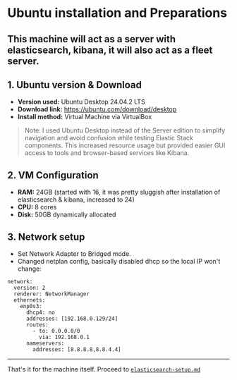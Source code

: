 # Ubuntu installation and Preparations
This machine will act as a server with elasticsearch, kibana, it will also act as a fleet server.
---
## 1. Ubuntu version & Download
- **Version used:** Ubuntu Desktop 24.04.2 LTS
- **Download link:** https://ubuntu.com/download/desktop
- **Install method:** Virtual Machine via VirtualBox
> Note: I used Ubuntu Desktop instead of the Server edition to simplify navigation and avoid confusion while testing Elastic Stack components. This increased resource usage but provided easier GUI access to tools and browser-based services like Kibana.
## 2. VM Configuration
- **RAM:** 24GB (started with 16, it was pretty sluggish after installation of elasticsearch & kibana, increased to 24)
- **CPU:** 8 cores
- **Disk:** 50GB dynamically allocated
## 3. Network setup
- Set Network Adapter to Bridged mode.
- Changed netplan config, basically disabled dhcp so the local IP won't change:
```
network:
  version: 2
  renderer: NetworkManager
  ethernets:
    enp0s3:
      dhcp4: no
      addresses: [192.168.0.129/24]
      routes:
        - to: 0.0.0.0/0
          via: 192.168.0.1
      nameservers:
        addresses: [8.8.8.8,8.8.4.4]
```
---
That's it for the machine itself. Proceed to [`elasticsearch-setup.md`](./elasticsearch-setup.md)
